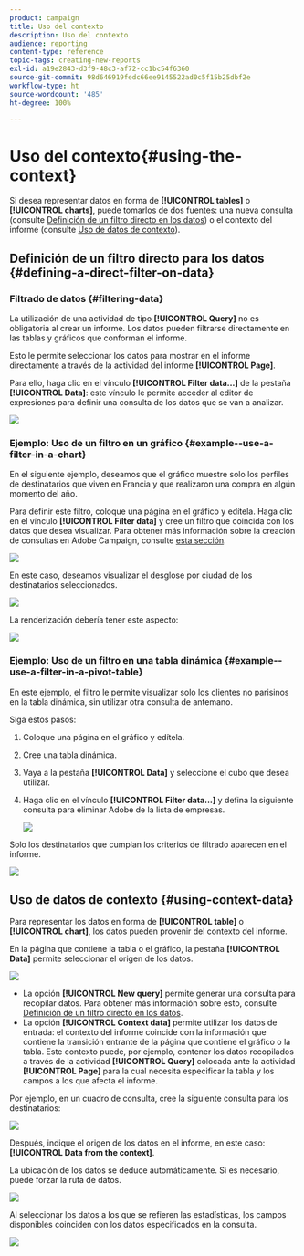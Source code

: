 ```yaml
---
product: campaign
title: Uso del contexto
description: Uso del contexto
audience: reporting
content-type: reference
topic-tags: creating-new-reports
exl-id: a19e2843-d3f9-48c3-af72-cc1bc54f6360
source-git-commit: 98d646919fedc66ee9145522ad0c5f15b25dbf2e
workflow-type: ht
source-wordcount: '485'
ht-degree: 100%

---
```


# Uso del contexto{#using-the-context}

Si desea representar datos en forma de **[!UICONTROL tables]** o **[!UICONTROL charts]**, puede tomarlos de dos fuentes: una nueva consulta (consulte [Definición de un filtro directo en los datos](#defining-a-direct-filter-on-data)) o el contexto del informe (consulte [Uso de datos de contexto](#using-context-data)).

## Definición de un filtro directo para los datos {#defining-a-direct-filter-on-data}

### Filtrado de datos {#filtering-data}

La utilización de una actividad de tipo **[!UICONTROL Query]** no es obligatoria al crear un informe. Los datos pueden filtrarse directamente en las tablas y gráficos que conforman el informe.

Esto le permite seleccionar los datos para mostrar en el informe directamente a través de la actividad del informe **[!UICONTROL Page]**.

Para ello, haga clic en el vínculo **[!UICONTROL Filter data...]** de la pestaña **[!UICONTROL Data]**: este vínculo le permite acceder al editor de expresiones para definir una consulta de los datos que se van a analizar.

![](assets/reporting_filter_data_from_page.png)

### Ejemplo: Uso de un filtro en un gráfico {#example--use-a-filter-in-a-chart}

En el siguiente ejemplo, deseamos que el gráfico muestre solo los perfiles de destinatarios que viven en Francia y que realizaron una compra en algún momento del año.

Para definir este filtro, coloque una página en el gráfico y edítela. Haga clic en el vínculo **[!UICONTROL Filter data]** y cree un filtro que coincida con los datos que desea visualizar. Para obtener más información sobre la creación de consultas en Adobe Campaign, consulte [esta sección](../../platform/using/about-queries-in-campaign.md).

![](assets/s_ncs_advuser_report_wizard_029.png)

En este caso, deseamos visualizar el desglose por ciudad de los destinatarios seleccionados.

![](assets/reporting_graph_with_2vars.png)

La renderización debería tener este aspecto:

![](assets/reporting_graph_with_2vars_preview.png)

### Ejemplo: Uso de un filtro en una tabla dinámica {#example--use-a-filter-in-a-pivot-table}

En este ejemplo, el filtro le permite visualizar solo los clientes no parisinos en la tabla dinámica, sin utilizar otra consulta de antemano.

Siga estos pasos:

1. Coloque una página en el gráfico y edítela.
1. Cree una tabla dinámica.
1. Vaya a la pestaña **[!UICONTROL Data]** y seleccione el cubo que desea utilizar.
1. Haga clic en el vínculo **[!UICONTROL Filter data...]** y defina la siguiente consulta para eliminar Adobe de la lista de empresas.

   ![](assets/s_ncs_advuser_report_display_03.png)

Solo los destinatarios que cumplan los criterios de filtrado aparecen en el informe.

![](assets/s_ncs_advuser_report_display_04.png)

## Uso de datos de contexto {#using-context-data}

Para representar los datos en forma de **[!UICONTROL table]** o **[!UICONTROL chart]**, los datos pueden provenir del contexto del informe.

En la página que contiene la tabla o el gráfico, la pestaña **[!UICONTROL Data]** permite seleccionar el origen de los datos.

![](assets/s_ncs_advuser_report_datasource_3.png)

* La opción **[!UICONTROL New query]** permite generar una consulta para recopilar datos. Para obtener más información sobre esto, consulte [Definición de un filtro directo en los datos](#defining-a-direct-filter-on-data).
* La opción **[!UICONTROL Context data]** permite utilizar los datos de entrada: el contexto del informe coincide con la información que contiene la transición entrante de la página que contiene el gráfico o la tabla. Este contexto puede, por ejemplo, contener los datos recopilados a través de la actividad **[!UICONTROL Query]** colocada ante la actividad **[!UICONTROL Page]** para la cual necesita especificar la tabla y los campos a los que afecta el informe.

Por ejemplo, en un cuadro de consulta, cree la siguiente consulta para los destinatarios:

![](assets/s_ncs_advuser_report_datasource_2.png)

Después, indique el origen de los datos en el informe, en este caso: **[!UICONTROL Data from the context]**.

La ubicación de los datos se deduce automáticamente. Si es necesario, puede forzar la ruta de datos.

![](assets/s_ncs_advuser_report_datasource_4.png)

Al seleccionar los datos a los que se refieren las estadísticas, los campos disponibles coinciden con los datos especificados en la consulta.

![](assets/s_ncs_advuser_report_datasource_1.png)
